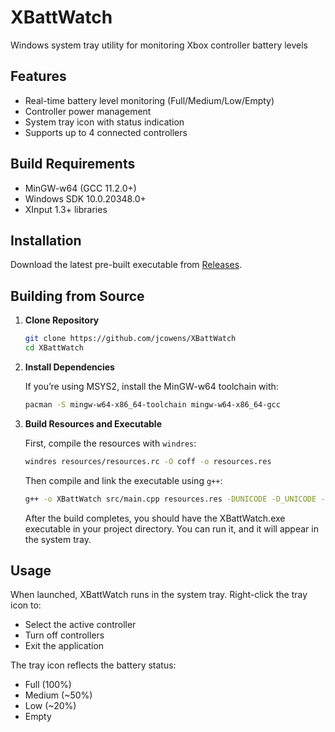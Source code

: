 # XBattWatch

Windows system tray utility for monitoring Xbox controller battery levels

## Features

- Real-time battery level monitoring (Full/Medium/Low/Empty)
- Controller power management
- System tray icon with status indication
- Supports up to 4 connected controllers

## Build Requirements

- MinGW-w64 (GCC 11.2.0+)
- Windows SDK 10.0.20348.0+
- XInput 1.3+ libraries

## Installation

Download the latest pre-built executable from [Releases](https://github.com/jcowens/XBattWatch/releases).

## Building from Source

1. **Clone Repository**

   ```bash
   git clone https://github.com/jcowens/XBattWatch
   cd XBattWatch
   ```

2. **Install Dependencies**

   If you’re using MSYS2, install the MinGW-w64 toolchain with:

   ```bash
   pacman -S mingw-w64-x86_64-toolchain mingw-w64-x86_64-gcc
   ```

3. **Build Resources and Executable**

   First, compile the resources with `windres`:

   ```bash
   windres resources/resources.rc -O coff -o resources.res
   ```

   Then compile and link the executable using `g++`:

   ```bash
   g++ -o XBattWatch src/main.cpp resources.res -DUNICODE -D_UNICODE -lXinput -mwindows
   ```

   After the build completes, you should have the XBattWatch.exe executable in your project directory. You can run it, and it will appear in the system tray.

## Usage

When launched, XBattWatch runs in the system tray. Right-click the tray icon to:

- Select the active controller
- Turn off controllers
- Exit the application

The tray icon reflects the battery status:

- Full (100%)
- Medium (~50%)
- Low (~20%)
- Empty
